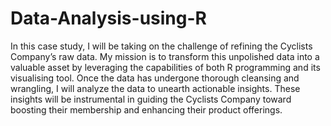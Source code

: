 # Data-Analysis-using-R

In this case study, I will be taking on the challenge of refining the Cyclists Company’s raw data. My mission is
to transform this unpolished data into a valuable asset by leveraging the capabilities of both R programming
and its visualising tool. Once the data has undergone thorough cleansing and wrangling, I will analyze the data
to unearth actionable insights. These insights will be instrumental in guiding the Cyclists Company toward
boosting their membership and enhancing their product offerings.

